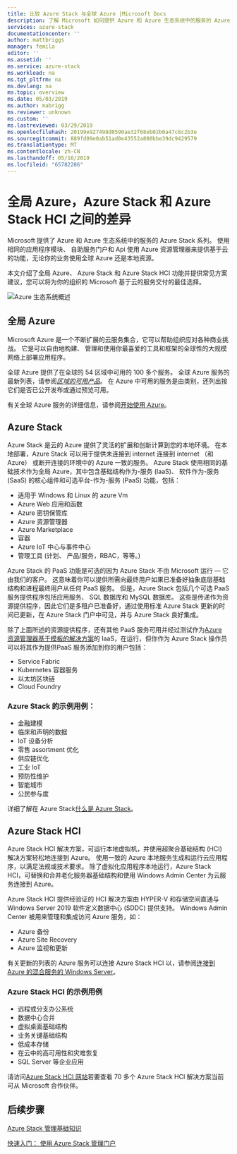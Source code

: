 ```yaml
---
title: 比较 Azure Stack 与全球 Azure |Microsoft Docs
description: 了解 Microsoft 如何提供 Azure 和 Azure 生态系统中的服务的 Azure Stack 系列
services: azure-stack
documentationcenter: ''
author: mattbriggs
manager: femila
editor: ''
ms.assetid: ''
ms.service: azure-stack
ms.workload: na
ms.tgt_pltfrm: na
ms.devlang: na
ms.topic: overview
ms.date: 05/03/2019
ms.author: mabrigg
ms.reviewer: unknown
ms.custom: ''
ms.lastreviewed: 03/29/2019
ms.openlocfilehash: 20199e927498d0590ae32f68eb02b0a47c8c2b3e
ms.sourcegitcommit: 889fd09e0ab51ad0e43552a800bbe39dc9429579
ms.translationtype: MT
ms.contentlocale: zh-CN
ms.lasthandoff: 05/16/2019
ms.locfileid: "65782286"
---
```

# <a name="differences-between-global-azure-azure-stack-and-azure-stack-hci"></a>全局 Azure，Azure Stack 和 Azure Stack HCI 之间的差异

Microsoft 提供了 Azure 和 Azure 生态系统中的服务的 Azure Stack 系列。 使用相同的应用程序模块、 自助服务门户和 Api 使用 Azure 资源管理器来提供基于云的功能，无论你的业务使用全球 Azure 还是本地资源。

本文介绍了全局 Azure、 Azure Stack 和 Azure Stack HCI 功能并提供常见方案建议，您可以将为你的组织的 Microsoft 基于云的服务交付的最佳选择。

![Azure 生态系统概述](./media/compare-azure-azure-stack/azure-family.png)

## <a name="global-azure"></a>全局 Azure

Microsoft Azure 是一个不断扩展的云服务集合，它可以帮助组织应对各种商业挑战。 它是可以自由地构建、 管理和使用你最喜爱的工具和框架的全球性的大规模网络上部署应用程序。

全球 Azure 提供了在全球的 54 区域中可用的 100 多个服务。 全球 Azure 服务的最新列表，请参阅[*区域的可用产品*](https://azure.microsoft.com/regions/services)。 在 Azure 中可用的服务是由类别，还列出按它们是否已公开发布或通过预览可用。

有关全球 Azure 服务的详细信息，请参阅[开始使用 Azure](https://docs.microsoft.com/azure/#pivot=get-started&panel=get-started1)。

## <a name="azure-stack"></a>Azure Stack

Azure Stack 是云的 Azure 提供了灵活的扩展和创新计算到您的本地环境。 在本地部署，Azure Stack 可以用于提供未连接到 internet 连接到 internet （和 Azure） 或断开连接的环境中的 Azure 一致的服务。 Azure Stack 使用相同的基础技术作为全局 Azure，其中包含基础结构作为-服务 (IaaS)、 软件作为-服务 (SaaS) 的核心组件和可选平台-作为-服务 (PaaS) 功能，包括：

- 适用于 Windows 和 Linux 的 azure Vm
- Azure Web 应用和函数
- Azure 密钥保管库
- Azure 资源管理器
- Azure Marketplace
- 容器
- Azure IoT 中心与事件中心
- 管理工具 (计划、 产品/服务，RBAC，等等。)

Azure Stack 的 PaaS 功能是可选的因为 Azure Stack 不由 Microsoft 运行 — 它由我们的客户。 这意味着你可以提供所需向最终用户如果已准备好抽象底层基础结构和进程最终用户从任何 PaaS 服务。 但是，Azure Stack 包括几个可选 PaaS 服务提供程序包括应用服务、 SQL 数据库和 MySQL 数据库。 这些是传递作为资源提供程序，因此它们是多租户已准备好，通过使用标准 Azure Stack 更新的时间已更新，在 Azure Stack 门户中可见，并与 Azure Stack 良好集成。

除了上面所述的资源提供程序，还有其他 PaaS 服务可用并经过测试作为[Azure 资源管理器基于模板的解决方案](https://github.com/Azure/AzureStack-QuickStart-Templates)的 IaaS，在运行，但你作为 Azure Stack 操作员可以将其作为提供PaaS 服务添加到你的用户包括：

- Service Fabric
- Kubernetes 容器服务
- 以太坊区块链
- Cloud Foundry

### <a name="example-use-cases-for-azure-stack"></a>Azure Stack 的示例用例：

- 金融建模
- 临床和声明的数据
- IoT 设备分析
- 零售 assortment 优化
- 供应链优化
- 工业 IoT
- 预防性维护
- 智能城市
- 公民参与度

详细了解在 Azure Stack[什么是 Azure Stack](azure-stack-overview.md)。

## <a name="azure-stack-hci"></a>Azure Stack HCI 

Azure Stack HCI 解决方案，可运行本地虚拟机，并使用超聚合基础结构 (HCI) 解决方案轻松地连接到 Azure。 使用一致的 Azure 本地服务生成和运行云应用程序，以满足法规或技术要求。 除了虚拟化应用程序本地运行，Azure Stack HCI，可替换和合并老化服务器基础结构和使用 Windows Admin Center 为云服务连接到 Azure。

Azure Stack HCI 提供经验证的 HCI 解决方案由 HYPER-V 和存储空间直通与 Windows Server 2019 软件定义数据中心 (SDDC) 提供支持。 Windows Admin Center 被用来管理和集成访问 Azure 服务，如：

- Azure 备份
- Azure Site Recovery
- Azure 监视和更新

有关更新的列表的 Azure 服务可以连接 Azure Stack HCI 以，请参阅[连接到 Azure 的混合服务的 Windows Server](https://docs.microsoft.com/windows-server/azure-hybrid-services/index)。

### <a name="example-use-cases-for-azure-stack-hci"></a>Azure Stack HCI 的示例用例
- 远程或分支办公系统
- 数据中心合并
- 虚拟桌面基础结构
- 业务关键基础结构
- 低成本存储
- 在云中的高可用性和灾难恢复
- SQL Server 等企业应用

请访问[Azure Stack HCI 网站](https://azure.microsoft.com/overview/azure-stack/hci/)若要查看 70 多个 Azure Stack HCI 解决方案当前可从 Microsoft 合作伙伴。

## <a name="next-steps"></a>后续步骤

[Azure Stack 管理基础知识](azure-stack-manage-basics.md)

[快速入门： 使用 Azure Stack 管理门户](azure-stack-manage-portals.md)
